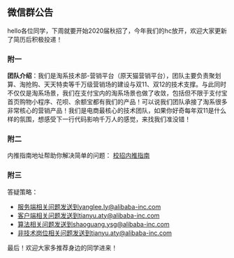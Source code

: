 ## 微信群公告
hello各位同学，下周就要开始2020届秋招了，今年我们的hc放开，欢迎大家更新了简历后积极投递！

### 附一
**团队介绍**：我们是淘系技术部-营销平台（原天猫营销平台），团队主要负责聚划算、淘抢购、天天特卖等千万级营销场的建设与双11、双12的技术支撑。与此同时不仅仅是淘系场景，我们在支付宝内的淘系场景也做了收敛，包括但不限于支付宝首页购物小程序、花呗、余额宝都有我们的产品！可以说我们团队承接了淘系很多非常核心的营销产品！我们是电商最核心的技术团队，如果你好奇每年双11是什么样的氛围，想感受下一行代码影响千万人的感觉，来找我们准没错！

### 附二
内推指南地址帮助你解决简单的问题：
[校招内推指南](https://github.com/lyflipped/tmall-2020-recommend/blob/master/%E6%A0%A1%E6%8B%9B%E5%86%85%E6%8E%A8%E6%8C%87%E5%8D%97.md )
### 附三
答疑策略：

- 服务端相关问题发送到yanglee.ly@alibaba-inc.com
- 客户端相关问题发送到tianyu.aty@alibaba-inc.com
- 算法相关问题发送到shaoguang.ysg@alibaba-inc.com
- 非技术岗位相关问题发送到tianyu.aty@alibaba-inc.com

最后！欢迎大家多推荐身边的同学进来！
